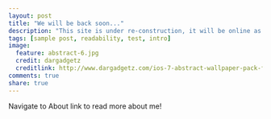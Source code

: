 ```yaml
---
layout: post
title: "We will be back soon..."
description: "This site is under re-construction, it will be online as soon as possible"
tags: [sample post, readability, test, intro]
image:
  feature: abstract-6.jpg
  credit: dargadgetz
  creditlink: http://www.dargadgetz.com/ios-7-abstract-wallpaper-pack-for-iphone-5-and-ipod-touch-retina/
comments: true
share: true
---
```


Navigate to About link to read more about me!

